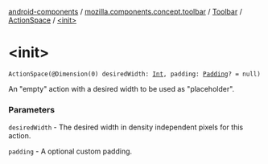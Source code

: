 [android-components](../../../index.md) / [mozilla.components.concept.toolbar](../../index.md) / [Toolbar](../index.md) / [ActionSpace](index.md) / [&lt;init&gt;](./-init-.md)

# &lt;init&gt;

`ActionSpace(@Dimension(0) desiredWidth: `[`Int`](https://kotlinlang.org/api/latest/jvm/stdlib/kotlin/-int/index.html)`, padding: `[`Padding`](../../../mozilla.components.support.base.android/-padding/index.md)`? = null)`

An "empty" action with a desired width to be used as "placeholder".

### Parameters

`desiredWidth` - The desired width in density independent pixels for this action.

`padding` - A optional custom padding.